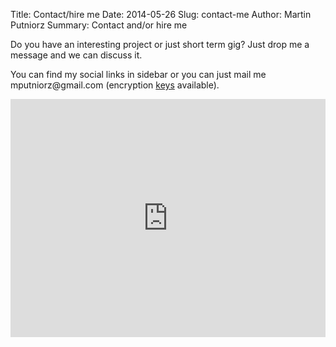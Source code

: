 Title: Contact/hire me
Date: 2014-05-26
Slug: contact-me
Author: Martin Putniorz
Summary: Contact and/or hire me

Do you have an interesting project or just short term gig? Just drop me a message and we can discuss it.

You can find my social links in sidebar or you can just mail me mputniorz<!-- >@. -->@<!-- gmail>@. -->gmail<!-- - ->@. gmail-->.<!-- @>@. -->com (encryption [keys](https://keybase.io/sputnikus) available).

<iframe src="https://www.qontacto.com/f/53833dd7a2f19c0cca000063" data-aem="mputniorz@gmail.com" width="100%" height="381px" style="width:100%;height:381px;border:0;"></iframe>